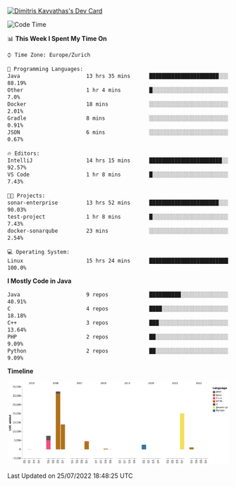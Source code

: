 <a href="https://app.daily.dev/JimR21"><img src="https://api.daily.dev/devcards/1a6ea627b9cf4de4a4f1b5f5cac8c85e.png?r=t8i" width="400" alt="Dimitris Kavvathas's Dev Card"/></a>

<!--START_SECTION:waka-->
![Code Time](http://img.shields.io/badge/Code%20Time-3%2C539%20hrs%2059%20mins-blue)

📊 **This Week I Spent My Time On** 

```text
⌚︎ Time Zone: Europe/Zurich

💬 Programming Languages: 
Java                     13 hrs 35 mins      ██████████████████████░░░   88.19% 
Other                    1 hr 4 mins         █░░░░░░░░░░░░░░░░░░░░░░░░   7.0% 
Docker                   18 mins             ░░░░░░░░░░░░░░░░░░░░░░░░░   2.01% 
Gradle                   8 mins              ░░░░░░░░░░░░░░░░░░░░░░░░░   0.91% 
JSON                     6 mins              ░░░░░░░░░░░░░░░░░░░░░░░░░   0.67%

🔥 Editors: 
IntelliJ                 14 hrs 15 mins      ███████████████████████░░   92.57% 
VS Code                  1 hr 8 mins         █░░░░░░░░░░░░░░░░░░░░░░░░   7.43%

🐱‍💻 Projects: 
sonar-enterprise         13 hrs 52 mins      ██████████████████████░░░   90.03% 
test-project             1 hr 8 mins         █░░░░░░░░░░░░░░░░░░░░░░░░   7.43% 
docker-sonarqube         23 mins             ░░░░░░░░░░░░░░░░░░░░░░░░░   2.54%

💻 Operating System: 
Linux                    15 hrs 24 mins      █████████████████████████   100.0%

```

**I Mostly Code in Java** 

```text
Java                     9 repos             ██████████░░░░░░░░░░░░░░░   40.91% 
C                        4 repos             ████░░░░░░░░░░░░░░░░░░░░░   18.18% 
C++                      3 repos             ███░░░░░░░░░░░░░░░░░░░░░░   13.64% 
PHP                      2 repos             ██░░░░░░░░░░░░░░░░░░░░░░░   9.09% 
Python                   2 repos             ██░░░░░░░░░░░░░░░░░░░░░░░   9.09%

```


**Timeline**

![Chart not found](https://raw.githubusercontent.com/JimR21/JimR21/master/charts/bar_graph.png) 


 Last Updated on 25/07/2022 18:48:25 UTC
<!--END_SECTION:waka-->

<!--
**JimR21/JimR21** is a ✨ _special_ ✨ repository because its `README.md` (this file) appears on your GitHub profile.

Here are some ideas to get you started:

- 🔭 I’m currently working on ...
- 🌱 I’m currently learning ...
- 👯 I’m looking to collaborate on ...
- 🤔 I’m looking for help with ...
- 💬 Ask me about ...
- 📫 How to reach me: ...
- 😄 Pronouns: ...
- ⚡ Fun fact: ...
-->
